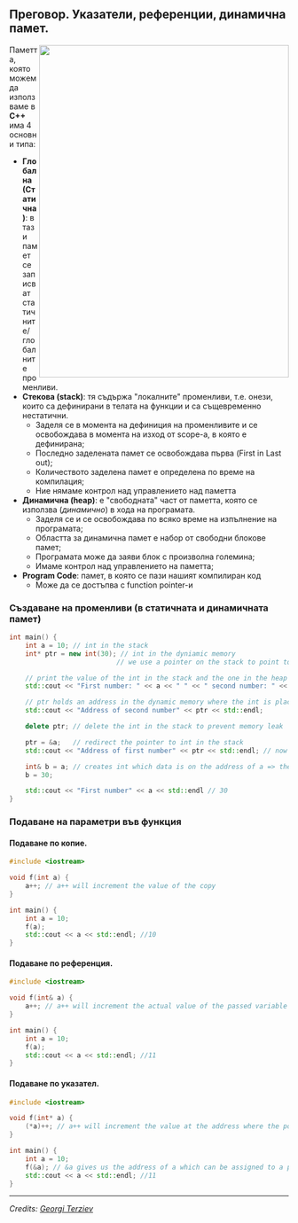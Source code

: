 ## **Преговор. Указатели, референции, динамична памет.**

<img style="object-fit:contain;" align="right" width="450" height="600" src="https://study.com/cimages/multimages/16/1724cf83-a8ad-4ad5-aeca-0311114a819c_memory_alloc_cpp.png">

Паметта, която можем да използваме в **C++** има 4 основни типа:
<br />

- **Глобална (Статична)**: в тази памет се записват статичните/глобалните променливи.
- **Стекова (stack)**: тя съдържа "локалните" променливи, т.е. онези, които са дефинирани в телата на функции и са същевременно нестатични.
  - Заделя се в момента на дефиниция на променливите и се освобождава в момента на изход от scope-a, в която е дефинирана;
  - Последно заделената памет се освобождава първа (First in Last out);
  - Количеството заделена памет е определена по време на компилация;
  - Ние нямаме контрол над управлението над паметта
- **Динамична (heap)**: е "свободната" част от паметта, която се използва (<em>динамично</em>) в хода на програмата.
  - Заделя се и се освобождава по всяко време на изпълнение на програмата;
  - Областта за динамична памет е набор от свободни блокове памет;
  - Програмата може да заяви блок с произволна големина;
  - Имаме контрол над управлението на паметта;
- **Program Code**: памет, в която се пази нашият компилиран код
  - Може да се достъпва с function pointer-и

### **Създаване на променливи (в статичната и динамичната памет)**

```c++
int main() {
	int a = 10; // int in the stack
	int* ptr = new int(30); // int in the dyniamic memory
                           // we use a pointer on the stack to point to the int

	// print the value of the int in the stack and the one in the heap
	std::cout << "First number: " << a << " " << " second number: " << (*ptr) << std::endl;

	// ptr holds an address in the dynamic memory where the int is placed
	std::cout << "Address of second number" << ptr << std::endl;

	delete ptr; // delete the int in the stack to prevent memory leak

	ptr = &a;   // redirect the pointer to int in the stack
	std::cout << "Address of first number" << ptr << std::endl; // now ptr holds the address that is in the stack

	int& b = a; // creates int which data is on the address of a => they share the same memory
	b = 30;

	std::cout << "First number" << a << std::endl // 30
}
```

### **Подаване на параметри във функция**

#### **Подаване по копие.**

```c++
#include <iostream>

void f(int a) {
	a++; // a++ will increment the value of the copy
}

int main() {
	int a = 10;
	f(a);
	std::cout << a << std::endl; //10
}
```

#### **Подаване по референция.**

```c++
#include <iostream>

void f(int& a) {
	a++; // a++ will increment the actual value of the passed variable
}

int main() {
	int a = 10;
	f(a);
	std::cout << a << std::endl; //11
}
```

#### **Подаване по указател.**

```c++
#include <iostream>

void f(int* a) {
	(*a)++; // a++ will increment the value at the address where the pointer points at
}

int main() {
	int a = 10;
	f(&a); // &a gives us the address of a which can be assigned to a pointer variable
	std::cout << a << std::endl; //11
}
```

---

_Credits: [Georgi Terziev](https://github.com/GeorgiTerziev02/)_
